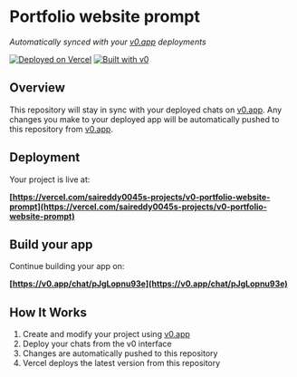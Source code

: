 # Portfolio website prompt

*Automatically synced with your [v0.app](https://v0.app) deployments*

[![Deployed on Vercel](https://img.shields.io/badge/Deployed%20on-Vercel-black?style=for-the-badge&logo=vercel)](https://vercel.com/saireddy0045s-projects/v0-portfolio-website-prompt)
[![Built with v0](https://img.shields.io/badge/Built%20with-v0.app-black?style=for-the-badge)](https://v0.app/chat/pJgLopnu93e)

## Overview

This repository will stay in sync with your deployed chats on [v0.app](https://v0.app).
Any changes you make to your deployed app will be automatically pushed to this repository from [v0.app](https://v0.app).

## Deployment

Your project is live at:

**[https://vercel.com/saireddy0045s-projects/v0-portfolio-website-prompt](https://vercel.com/saireddy0045s-projects/v0-portfolio-website-prompt)**

## Build your app

Continue building your app on:

**[https://v0.app/chat/pJgLopnu93e](https://v0.app/chat/pJgLopnu93e)**

## How It Works

1. Create and modify your project using [v0.app](https://v0.app)
2. Deploy your chats from the v0 interface
3. Changes are automatically pushed to this repository
4. Vercel deploys the latest version from this repository